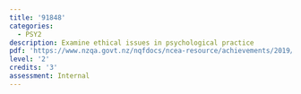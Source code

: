 ```yaml
---
title: '91848'
categories:
  - PSY2
description: Examine ethical issues in psychological practice
pdf: 'https://www.nzqa.govt.nz/nqfdocs/ncea-resource/achievements/2019/as91848.pdf'
level: '2'
credits: '3'
assessment: Internal
---
```


